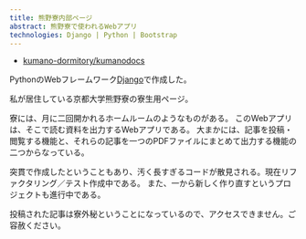 ```yaml
---
title: 熊野寮内部ページ
abstract: 熊野寮で使われるWebアプリ
technologies: Django | Python | Bootstrap
---
```


- [kumano-dormitory/kumanodocs](https://github.com/kumano-dormitory/kumanodocs)

PythonのWebフレームワーク[Django](http://djangoproject.jp/)で作成した。

私が居住している京都大学熊野寮の寮生用ページ。

寮には、月に二回開かれるホームルームのようなものがある。
このWebアプリは、そこで読む資料を出力するWebアプリである。
大まかには、記事を投稿・閲覧する機能と、それらの記事を一つのPDFファイルにまとめて出力する機能の二つからなっている。

突貫で作成したということもあり、汚く長すぎるコードが散見される。現在リファクタリング／テスト作成中である。
また、一から新しく作り直すというプロジェクトも進行中である。

投稿された記事は寮外秘ということになっているので、アクセスできません。ご容赦ください。

